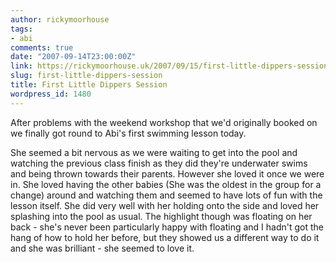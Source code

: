 ```yaml
---
author: rickymoorhouse
tags:
- abi
comments: true
date: "2007-09-14T23:00:00Z"
link: https://rickymoorhouse.uk/2007/09/15/first-little-dippers-session/
slug: first-little-dippers-session
title: First Little Dippers Session
wordpress_id: 1480
---
```


After problems with the weekend workshop that we'd originally booked on we finally got round to Abi's first swimming lesson today. 





She seemed a bit nervous as we were waiting to get into the pool and watching the previous class finish as they did they're underwater swims and being thrown towards their parents. However she loved it once we were in. She loved having the other babies (She was the oldest in the group for a change) around and watching them and seemed to have lots of fun with the lesson itself. She did very well with her holding onto the side and loved her splashing into the pool as usual. The highlight though was floating on her back - she's never been particularly happy with floating and I hadn't got the hang of how to hold her before, but they showed us a different way to do it and she was brilliant - she seemed to love it.
